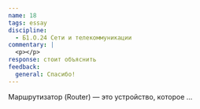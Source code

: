 ```yaml
---
name: 18
tags: essay
discipline:
  - Б1.О.24 Сети и телекоммуникации
commentary: |
  <p></p>
response: стоит объяснить
feedback:
  general: Cпасибо!
---
```


Маршрутизатор (Router) — это устройство, которое ...